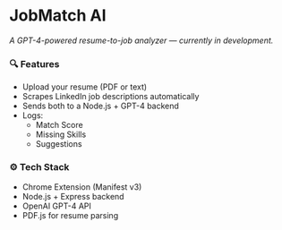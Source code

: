 # JobMatch AI 
_A GPT-4-powered resume-to-job analyzer — currently in development._

### 🔍 Features
- Upload your resume (PDF or text)
- Scrapes LinkedIn job descriptions automatically
- Sends both to a Node.js + GPT-4 backend
- Logs:
  - Match Score
  - Missing Skills
  - Suggestions

### ⚙️ Tech Stack
- Chrome Extension (Manifest v3)
- Node.js + Express backend
- OpenAI GPT-4 API
- PDF.js for resume parsing

